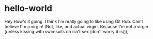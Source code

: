 # hello-world

Hey How's it going. I think I'm really going to like using Git Hub. Can't believe I'm a virgin! (Not, like, and actual virgin. Because I'm not a virgin [unless kissing with swimsuits on isn't sex (don't worry it is)]);

